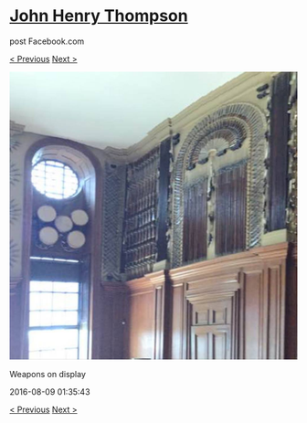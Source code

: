 # [John Henry Thompson](../README.md)
post Facebook.com

[< Previous](2016-08-09-3.md) [Next >](2016-08-09-5.md)

[![](../media/2016-08-09/Timeline-Photos-Weapons-on-display.jpg)](../README.md)

Weapons on display

2016-08-09 01:35:43

[< Previous](2016-08-09-3.md) [Next >](2016-08-09-5.md)